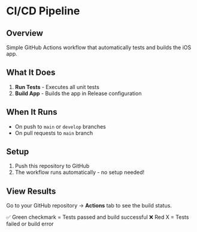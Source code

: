 # CI/CD Pipeline

## Overview
Simple GitHub Actions workflow that automatically tests and builds the iOS app.

## What It Does

1. **Run Tests** - Executes all unit tests
2. **Build App** - Builds the app in Release configuration

## When It Runs

- On push to `main` or `develop` branches
- On pull requests to `main` branch

## Setup

1. Push this repository to GitHub
2. The workflow runs automatically - no setup needed!

## View Results

Go to your GitHub repository → **Actions** tab to see the build status.

✅ Green checkmark = Tests passed and build successful
❌ Red X = Tests failed or build error
